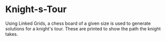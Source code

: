 # Knight-s-Tour
Using Linked Grids, a chess board of a given size is used to generate solutions for a knight's tour. These are printed to show the path the knight takes.
